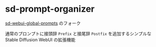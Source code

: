 # sd-prompt-organizer

[sd-webui-global-prompts](https://github.com/propapanda/sd-webui-global-prompts) のフォーク

通常のプロンプトに接頭辞 `Prefix` と接尾辞 `Postfix` を追加するシンプルな Stable Diffusion WebUI の拡張機能

